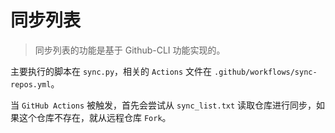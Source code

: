 # 同步列表

> 同步列表的功能是基于 Github-CLI 功能实现的。

主要执行的脚本在 `sync.py`，相关的 `Actions` 文件在 `.github/workflows/sync-repos.yml`。

当 `GitHub Actions` 被触发，首先会尝试从 `sync_list.txt` 读取仓库进行同步，如果这个仓库不存在，就从远程仓库 `Fork`。
